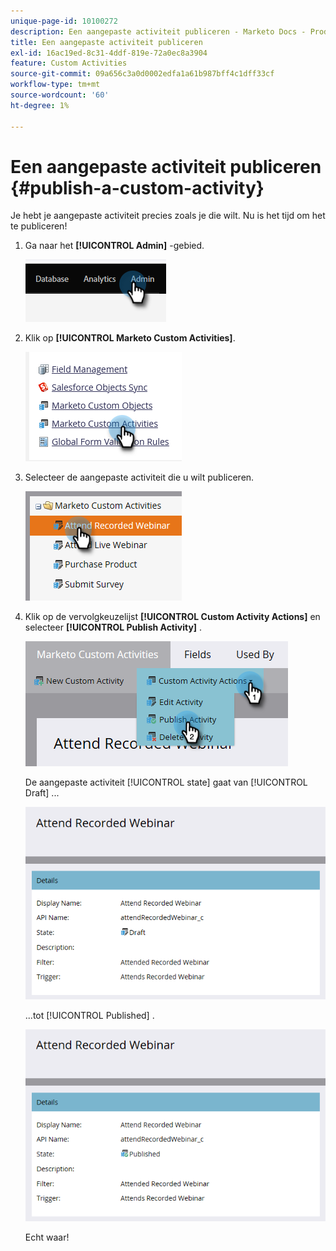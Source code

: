 ```yaml
---
unique-page-id: 10100272
description: Een aangepaste activiteit publiceren - Marketo Docs - Productdocumentatie
title: Een aangepaste activiteit publiceren
exl-id: 16ac19ed-8c31-4ddf-819e-72a0ec8a3904
feature: Custom Activities
source-git-commit: 09a656c3a0d0002edfa1a61b987bff4c1dff33cf
workflow-type: tm+mt
source-wordcount: '60'
ht-degree: 1%

---
```


# Een aangepaste activiteit publiceren {#publish-a-custom-activity}

Je hebt je aangepaste activiteit precies zoals je die wilt. Nu is het tijd om het te publiceren!

1. Ga naar het **[!UICONTROL Admin]** -gebied.

   ![](assets/publish-a-custom-activity-1.png)

1. Klik op **[!UICONTROL Marketo Custom Activities]**.

   ![](assets/publish-a-custom-activity-2.png)

1. Selecteer de aangepaste activiteit die u wilt publiceren.

   ![](assets/publish-a-custom-activity-3.png)

1. Klik op de vervolgkeuzelijst **[!UICONTROL Custom Activity Actions]** en selecteer **[!UICONTROL Publish Activity]** .

   ![](assets/publish-a-custom-activity-4.png)

   De aangepaste activiteit [!UICONTROL state] gaat van [!UICONTROL Draft] ...

   ![](assets/publish-a-custom-activity-5.png)

   ...tot [!UICONTROL Published] .

   ![](assets/publish-a-custom-activity-6.png)

   Echt waar!
